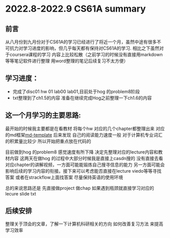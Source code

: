 # 2022.8-2022.9 CS61A summary

## 前言
从八月份到九月份对于CS61A的学习已经进行了将近一个月，虽然中途有很多不可抗力对学习进度的影响，但几乎每天都有保持对CS61A的学习. 相比之下虽然对于coursera课程的学习 内容上比较松散（之前学习的时候没有直接用markdown等等笔记软件进行整理 用word整理的笔记后续复习不太方便）

## 学习进度：
- 完成了disc01 hw 01 lab00 lab01,目前处于hog 的problem8阶段
- txt整理到了ch1.5的内容 准备在继续完成Hog之前整理一下ch1.6的内容


## 这一个月学习的主要思路:
最开始的时候我主要都是在看教材 将每个hw 对应的几个chapter都整理出来 对应的md框架[md-template](https://github.com/Micihelle/CS61A/blob/main/template/md-template.md)
后来发现 自己的阅读能力速度一般 对于计算机专业词汇的积累量比较少 所以开始把重点放在代码的

目前做到hog 的problem8 感觉速度有所下降 决定先整理对应的lecture内容和教材内容
这两天在做hog 的过程中大部分时候我是直接上casdn搜的 没有直接去看对应chapter的讲解视频，一方面可能能锻炼自己搜寻信息的能力 另一方面可能会影响后续的学习内容的衔接。接下来可以考虑能否直接在lecture viedo等等寻找答案 或者在strackflow上面找答案 尽量保持英语的使用环境

总的来说思路还是 先直接做project 做chap  如果遇到瓶颈就直接学习对应的lecure slide txt

## 后续安排
整理关于顶会的文章，了解一下计算机科研相关的方向
如何改善复习方法 来提高学习效率

